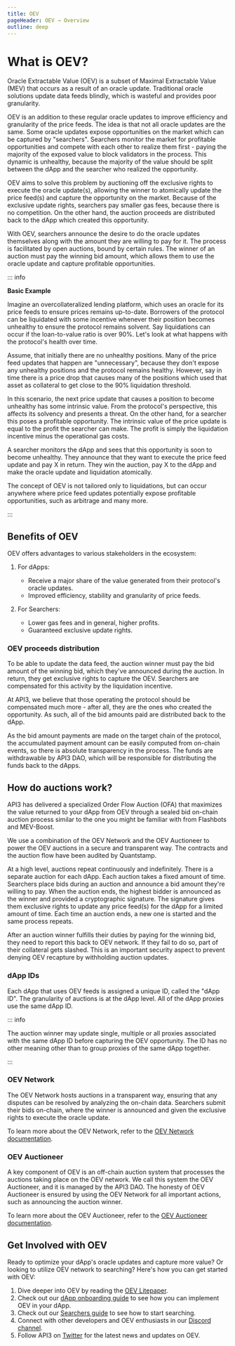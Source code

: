 ```yaml
---
title: OEV
pageHeader: OEV → Overview
outline: deep
---
```


<PageHeader/>

# What is OEV?

Oracle Extractable Value (OEV) is a subset of Maximal Extractable Value (MEV)
that occurs as a result of an oracle update. Traditional oracle solutions update
data feeds blindly, which is wasteful and provides poor granularity.

OEV is an addition to these regular oracle updates to improve efficiency and
granularity of the price feeds. The idea is that not all oracle updates are the
same. Some oracle updates expose opportunities on the market which can be
captured by "searchers". Searchers monitor the market for profitable
opportunities and compete with each other to realize them first - paying the
majority of the exposed value to block validators in the process. This dynamic
is unhealthy, because the majority of the value should be split between the dApp
and the searcher who realized the opportunity.

OEV aims to solve this problem by auctioning off the exclusive rights to execute
the oracle update(s), allowing the winner to atomically update the price feed(s)
and capture the opportunity on the market. Because of the exclusive update
rights, searchers pay smaller gas fees, because there is no competition. On the
other hand, the auction proceeds are distributed back to the dApp which created
this opportunity.

With OEV, searchers announce the desire to do the oracle updates themselves
along with the amount they are willing to pay for it. The process is facilitated
by open auctions, bound by certain rules. The winner of an auction must pay the
winning bid amount, which allows them to use the oracle update and capture
profitable opportunities.

::: info

**Basic Example**

Imagine an overcollateralized lending platform, which uses an oracle for its
price feeds to ensure prices remains up-to-date. Borrowers of the protocol can
be liquidated with some incentive whenever their position becomes unhealthy to
ensure the protocol remains solvent. Say liquidations can occur if the
loan-to-value ratio is over 90%. Let's look at what happens with the protocol's
health over time.

Assume, that initially there are no unhealthy positions. Many of the price feed
updates that happen are "unnecessary", because they don't expose any unhealthy
positions and the protocol remains healthy. However, say in time there is a
price drop that causes many of the positions which used that asset as collateral
to get close to the 90% liquidation threshold.

In this scenario, the next price update that causes a position to become
unhealthy has some intrinsic value. From the protocol's perspective, this
affects its solvency and presents a threat. On the other hand, for a searcher
this poses a profitable opportunity. The intrinsic value of the price update is
equal to the profit the searcher can make. The profit is simply the liquidation
incentive minus the operational gas costs.

A searcher monitors the dApp and sees that this opportunity is soon to become
unhealthy. They announce that they want to execute the price feed update and pay
X in return. They win the auction, pay X to the dApp and make the oracle update
and liquidation atomically.

The concept of OEV is not tailored only to liquidations, but can occur anywhere
where price feed updates potentially expose profitable opportunities, such as
arbitrage and many more.

:::

## Benefits of OEV

OEV offers advantages to various stakeholders in the ecosystem:

1. For dApps:

   - Receive a major share of the value generated from their protocol's oracle
     updates.
   - Improved efficiency, stability and granularity of price feeds.

2. For Searchers:

   - Lower gas fees and in general, higher profits.
   - Guaranteed exclusive update rights.

### OEV proceeds distribution

To be able to update the data feed, the auction winner must pay the bid amount
of the winning bid, which they've announced during the auction. In return, they
get exclusive rights to capture the OEV. Searchers are compensated for this
activity by the liquidation incentive.

At API3, we believe that those operating the protocol should be compensated much
more - after all, they are the ones who created the opportunity. As such, all of
the bid amounts paid are distributed back to the dApp.

As the bid amount payments are made on the target chain of the protocol, the
accumulated payment amount can be easily computed from on-chain events, so there
is absolute transparency in the process. The funds are withdrawable by API3 DAO,
which will be responsible for distributing the funds back to the dApps.

## How do auctions work?

API3 has delivered a specialized Order Flow Auction (OFA) that maximizes the
value returned to your dApp from OEV through a sealed bid on-chain auction
process similar to the one you might be familiar with from Flashbots and
MEV-Boost.

We use a combination of the OEV Network and the OEV Auctioneer to power the OEV
auctions in a secure and transparent way. The contracts and the auction flow
have been audited by Quantstamp.

At a high level, auctions repeat continuously and indefinitely. There is a
separate auction for each dApp. Each auction takes a fixed amount of time.
Searchers place bids during an auction and announce a bid amount they're willing
to pay. When the auction ends, the highest bidder is announced as the winner and
provided a cryptographic signature. The signature gives them exclusive rights to
update any price feed(s) for the dApp for a limited amount of time. Each time an
auction ends, a new one is started and the same process repeats.

After an auction winner fulfills their duties by paying for the winning bid,
they need to report this back to OEV network. If they fail to do so, part of
their collateral gets slashed. This is an important security aspect to prevent
denying OEV recapture by withholding auction updates.

### dApp IDs

Each dApp that uses OEV feeds is assigned a unique ID, called the "dApp ID". The
granularity of auctions is at the dApp level. All of the dApp proxies use the
same dApp ID.

::: info

The auction winner may update single, multiple or all proxies associated with
the same dApp ID before capturing the OEV opportunity. The ID has no other
meaning other than to group proxies of the same dApp together.

:::

### OEV Network

The OEV Network hosts auctions in a transparent way, ensuring that any disputes
can be resolved by analyzing the on-chain data. Searchers submit their bids
on-chain, where the winner is announced and given the exclusive rights to
execute the oracle update.

To learn more about the OEV Network, refer to the
[OEV Network documentation](/oev/overview/oev-network).

### OEV Auctioneer

A key component of OEV is an off-chain auction system that processes the
auctions taking place on the OEV network. We call this system the OEV
Auctioneer, and it is managed by the API3 DAO. The honesty of OEV Auctioneer is
ensured by using the OEV Network for all important actions, such as announcing
the auction winner.

To learn more about the OEV Auctioneer, refer to the
[OEV Auctioneer documentation](/oev/overview/oev-auctioneer).

## Get Involved with OEV

Ready to optimize your dApp's oracle updates and capture more value? Or looking
to utilize OEV network to searching? Here's how you can get started with OEV:

1. Dive deeper into OEV by reading the
   [OEV Litepaper](https://raw.githubusercontent.com/api3dao/oev-litepaper/main/oev-litepaper.pdf).
2. Check out our [dApp onboarding guide](/oev/dapps/) to see how you can
   implement OEV in your dApp.
3. Check out our [Searchers guide](/oev/searchers/) to see how to start
   searching.
4. Connect with other developers and OEV enthusiasts in our
   [Discord channel](https://discord.com/channels/758003776174030948/1062909222347603989).
5. Follow API3 on [Twitter](https://twitter.com/API3DAO) for the latest news and
   updates on OEV.
